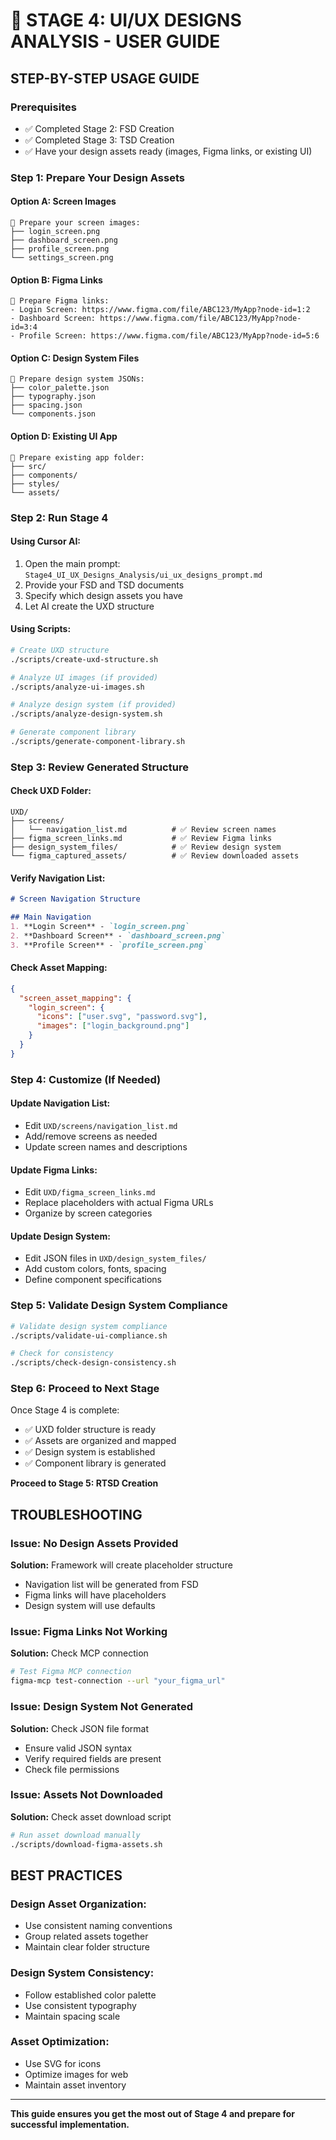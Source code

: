 # 🎨 STAGE 4: UI/UX DESIGNS ANALYSIS - USER GUIDE

## **STEP-BY-STEP USAGE GUIDE**

### **Prerequisites**
- ✅ Completed Stage 2: FSD Creation
- ✅ Completed Stage 3: TSD Creation
- ✅ Have your design assets ready (images, Figma links, or existing UI)

### **Step 1: Prepare Your Design Assets**

#### **Option A: Screen Images**
```
📁 Prepare your screen images:
├── login_screen.png
├── dashboard_screen.png
├── profile_screen.png
└── settings_screen.png
```

#### **Option B: Figma Links**
```
📄 Prepare Figma links:
- Login Screen: https://www.figma.com/file/ABC123/MyApp?node-id=1:2
- Dashboard Screen: https://www.figma.com/file/ABC123/MyApp?node-id=3:4
- Profile Screen: https://www.figma.com/file/ABC123/MyApp?node-id=5:6
```

#### **Option C: Design System Files**
```
📁 Prepare design system JSONs:
├── color_palette.json
├── typography.json
├── spacing.json
└── components.json
```

#### **Option D: Existing UI App**
```
📁 Prepare existing app folder:
├── src/
├── components/
├── styles/
└── assets/
```

### **Step 2: Run Stage 4**

#### **Using Cursor AI:**
1. Open the main prompt: `Stage4_UI_UX_Designs_Analysis/ui_ux_designs_prompt.md`
2. Provide your FSD and TSD documents
3. Specify which design assets you have
4. Let AI create the UXD structure

#### **Using Scripts:**
```bash
# Create UXD structure
./scripts/create-uxd-structure.sh

# Analyze UI images (if provided)
./scripts/analyze-ui-images.sh

# Analyze design system (if provided)
./scripts/analyze-design-system.sh

# Generate component library
./scripts/generate-component-library.sh
```

### **Step 3: Review Generated Structure**

#### **Check UXD Folder:**
```
UXD/
├── screens/
│   └── navigation_list.md          # ✅ Review screen names
├── figma_screen_links.md           # ✅ Review Figma links
├── design_system_files/            # ✅ Review design system
└── figma_captured_assets/          # ✅ Review downloaded assets
```

#### **Verify Navigation List:**
```markdown
# Screen Navigation Structure

## Main Navigation
1. **Login Screen** - `login_screen.png`
2. **Dashboard Screen** - `dashboard_screen.png`
3. **Profile Screen** - `profile_screen.png`
```

#### **Check Asset Mapping:**
```json
{
  "screen_asset_mapping": {
    "login_screen": {
      "icons": ["user.svg", "password.svg"],
      "images": ["login_background.png"]
    }
  }
}
```

### **Step 4: Customize (If Needed)**

#### **Update Navigation List:**
- Edit `UXD/screens/navigation_list.md`
- Add/remove screens as needed
- Update screen names and descriptions

#### **Update Figma Links:**
- Edit `UXD/figma_screen_links.md`
- Replace placeholders with actual Figma URLs
- Organize by screen categories

#### **Update Design System:**
- Edit JSON files in `UXD/design_system_files/`
- Add custom colors, fonts, spacing
- Define component specifications

### **Step 5: Validate Design System Compliance**

```bash
# Validate design system compliance
./scripts/validate-ui-compliance.sh

# Check for consistency
./scripts/check-design-consistency.sh
```

### **Step 6: Proceed to Next Stage**

Once Stage 4 is complete:
- ✅ UXD folder structure is ready
- ✅ Assets are organized and mapped
- ✅ Design system is established
- ✅ Component library is generated

**Proceed to Stage 5: RTSD Creation**

## **TROUBLESHOOTING**

### **Issue: No Design Assets Provided**
**Solution:** Framework will create placeholder structure
- Navigation list will be generated from FSD
- Figma links will have placeholders
- Design system will use defaults

### **Issue: Figma Links Not Working**
**Solution:** Check MCP connection
```bash
# Test Figma MCP connection
figma-mcp test-connection --url "your_figma_url"
```

### **Issue: Design System Not Generated**
**Solution:** Check JSON file format
- Ensure valid JSON syntax
- Verify required fields are present
- Check file permissions

### **Issue: Assets Not Downloaded**
**Solution:** Check asset download script
```bash
# Run asset download manually
./scripts/download-figma-assets.sh
```

## **BEST PRACTICES**

### **Design Asset Organization:**
- Use consistent naming conventions
- Group related assets together
- Maintain clear folder structure

### **Design System Consistency:**
- Follow established color palette
- Use consistent typography
- Maintain spacing scale

### **Asset Optimization:**
- Use SVG for icons
- Optimize images for web
- Maintain asset inventory

---

**This guide ensures you get the most out of Stage 4 and prepare for successful implementation.**
